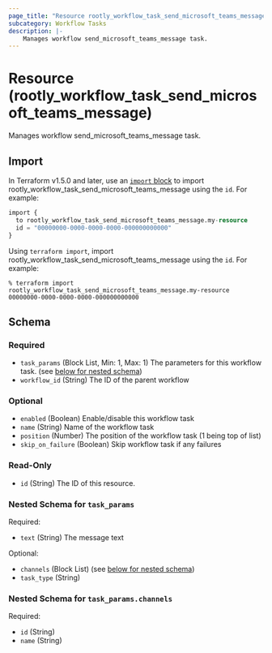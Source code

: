 ```yaml
---
page_title: "Resource rootly_workflow_task_send_microsoft_teams_message - terraform-provider-rootly"
subcategory: Workflow Tasks
description: |-
    Manages workflow send_microsoft_teams_message task.
---
```


# Resource (rootly_workflow_task_send_microsoft_teams_message)

Manages workflow send_microsoft_teams_message task.



## Import

In Terraform v1.5.0 and later, use an [`import` block](https://developer.hashicorp.com/terraform/language/import) to import rootly_workflow_task_send_microsoft_teams_message using the `id`. For example:

```terraform
import {
  to rootly_workflow_task_send_microsoft_teams_message.my-resource
  id = "00000000-0000-0000-0000-000000000000"
}
```

Using `terraform import`, import rootly_workflow_task_send_microsoft_teams_message using the `id`. For example:

```console
% terraform import rootly_workflow_task_send_microsoft_teams_message.my-resource 00000000-0000-0000-0000-000000000000
```

<!-- schema generated by tfplugindocs -->
## Schema

### Required

- `task_params` (Block List, Min: 1, Max: 1) The parameters for this workflow task. (see [below for nested schema](#nestedblock--task_params))
- `workflow_id` (String) The ID of the parent workflow

### Optional

- `enabled` (Boolean) Enable/disable this workflow task
- `name` (String) Name of the workflow task
- `position` (Number) The position of the workflow task (1 being top of list)
- `skip_on_failure` (Boolean) Skip workflow task if any failures

### Read-Only

- `id` (String) The ID of this resource.

<a id="nestedblock--task_params"></a>
### Nested Schema for `task_params`

Required:

- `text` (String) The message text

Optional:

- `channels` (Block List) (see [below for nested schema](#nestedblock--task_params--channels))
- `task_type` (String)

<a id="nestedblock--task_params--channels"></a>
### Nested Schema for `task_params.channels`

Required:

- `id` (String)
- `name` (String)
